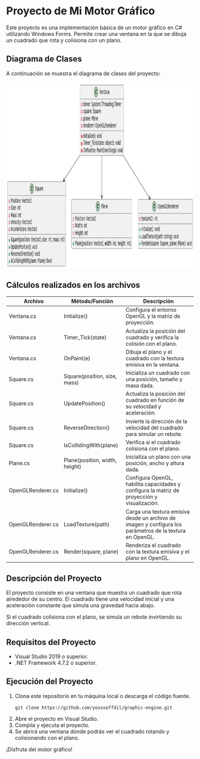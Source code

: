 # Proyecto de Mi Motor Gráfico

Este proyecto es una implementación básica de un motor gráfico en C# utilizando Windows Forms. Permite crear una ventana en la que se dibuja un cuadrado que rota y colisiona con un plano.
## Diagrama de Clases

A continuación se muestra el diagrama de clases del proyecto:
<div align="center">
    <img src="./preview/preview.png" width="100%" height="500">
</div>

## Cálculos realizados en los archivos

| Archivo           | Método/Función                       | Descripción                                                                                            |
|-------------------|--------------------------------------|--------------------------------------------------------------------------------------------------------|
| Ventana.cs        | Initialize()                         | Configura el entorno OpenGL y la matriz de proyección.                                                 |
| Ventana.cs        | Timer_Tick(state)                    | Actualiza la posición del cuadrado y verifica la colisión con el plano.                                 |
| Ventana.cs        | OnPaint(e)                           | Dibuja el plano y el cuadrado con la textura emisiva en la ventana.                                     |
| Square.cs         | Square(position, size, mass)         | Inicializa un cuadrado con una posición, tamaño y masa dada.                                            |
| Square.cs         | UpdatePosition()                      | Actualiza la posición del cuadrado en función de su velocidad y aceleración.                            |
| Square.cs         | ReverseDirection()                    | Invierte la dirección de la velocidad del cuadrado para simular un rebote.                              |
| Square.cs         | IsCollidingWith(plane)                | Verifica si el cuadrado colisiona con el plano.                                                         |
| Plane.cs          | Plane(position, width, height)        | Inicializa un plano con una posición, ancho y altura dada.                                              |
| OpenGLRenderer.cs | Initialize()                          | Configura OpenGL, habilita capacidades y configura la matriz de proyección y visualización.             |
| OpenGLRenderer.cs | LoadTexture(path)                     | Carga una textura emisiva desde un archivo de imagen y configura los parámetros de la textura en OpenGL. |
| OpenGLRenderer.cs | Render(square, plane)                 | Renderiza el cuadrado con la textura emisiva y el plano en OpenGL.                                      |


## Descripción del Proyecto

El proyecto consiste en una ventana que muestra un cuadrado que rota alrededor de su centro. El cuadrado tiene una velocidad inicial y una aceleración constante que simula una gravedad hacia abajo.

Si el cuadrado colisiona con el plano, se simula un rebote invirtiendo su dirección vertical.

## Requisitos del Proyecto

- Visual Studio 2019 o superior.
- .NET Framework 4.7.2 o superior.

## Ejecución del Proyecto

1. Clona este repositorio en tu máquina local o descarga el código fuente.
    ```shell
    git clone https://github.com/yousseffdil/graphic-engine.git
2. Abre el proyecto en Visual Studio.
3. Compila y ejecuta el proyecto.
4. Se abrirá una ventana donde podrás ver el cuadrado rotando y colisionando con el plano.

¡Disfruta del motor gráfico!
